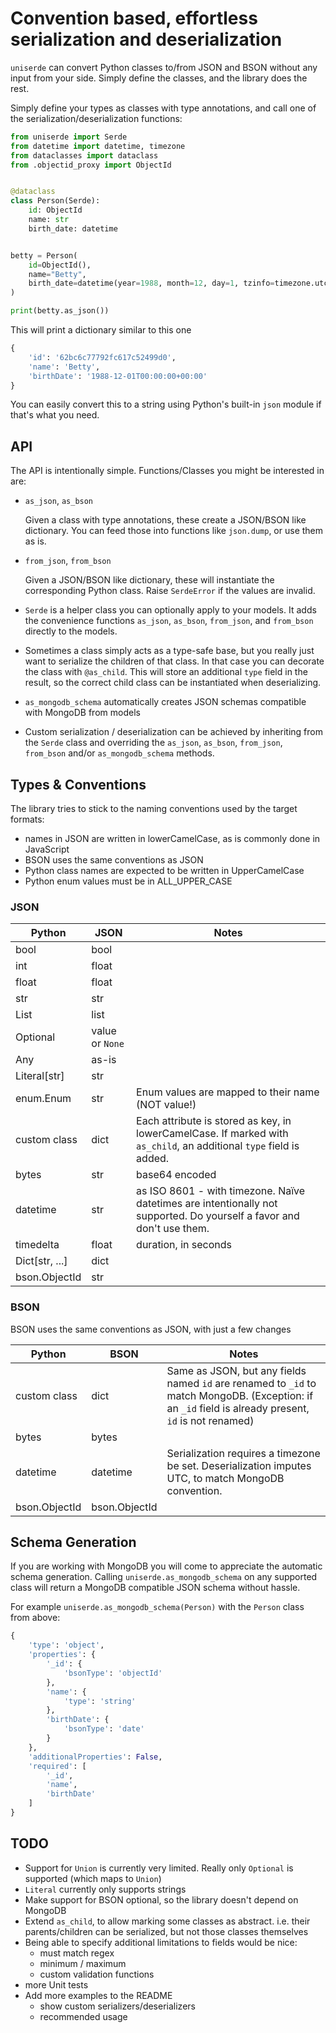 # Convention based, effortless serialization and deserialization

`uniserde` can convert Python classes to/from JSON and BSON without any input
from your side. Simply define the classes, and the library does the rest.

Simply define your types as classes with type annotations, and call one of the
serialization/deserialization functions:

```py
from uniserde import Serde
from datetime import datetime, timezone
from dataclasses import dataclass
from .objectid_proxy import ObjectId


@dataclass
class Person(Serde):
    id: ObjectId
    name: str
    birth_date: datetime


betty = Person(
    id=ObjectId(),
    name="Betty",
    birth_date=datetime(year=1988, month=12, day=1, tzinfo=timezone.utc),
)

print(betty.as_json())
```

This will print a dictionary similar to this one

```py
{
    'id': '62bc6c77792fc617c52499d0',
    'name': 'Betty',
    'birthDate': '1988-12-01T00:00:00+00:00'
}
```

You can easily convert this to a string using Python's built-in `json` module if
that's what you need.

## API

The API is intentionally simple. Functions/Classes you might be interested in
are:

- `as_json`, `as_bson`

  Given a class with type annotations, these create a JSON/BSON like dictionary.
  You can feed those into functions like `json.dump`, or use them as is.

- `from_json`, `from_bson`

  Given a JSON/BSON like dictionary, these will instantiate the corresponding
  Python class. Raise `SerdeError` if the values are invalid.

- `Serde` is a helper class you can optionally apply to your models. It adds the
  convenience functions `as_json`, `as_bson`, `from_json`, and `from_bson`
  directly to the models.

- Sometimes a class simply acts as a type-safe base, but you really just want to
  serialize the children of that class. In that case you can decorate the class
  with `@as_child`. This will store an additional `type` field in the result, so
  the correct child class can be instantiated when deserializing.

- `as_mongodb_schema` automatically creates JSON schemas compatible with MongoDB
  from models

- Custom serialization / deserialization can be achieved by inheriting from the
  `Serde` class and overriding the `as_json`, `as_bson`, `from_json`,
  `from_bson` and/or `as_mongodb_schema` methods.

## Types & Conventions

The library tries to stick to the naming conventions used by the target formats:

- names in JSON are written in lowerCamelCase, as is commonly done in
  JavaScript
- BSON uses the same conventions as JSON
- Python class names are expected to be written in UpperCamelCase
- Python enum values must be in ALL_UPPER_CASE

### JSON

| Python         | JSON            | Notes                                                                                                                 |
| -------------- | --------------- | --------------------------------------------------------------------------------------------------------------------  |
| bool           | bool            |                                                                                                                       |
| int            | float           |                                                                                                                       |
| float          | float           |                                                                                                                       |
| str            | str             |                                                                                                                       |
| List           | list            |                                                                                                                       |
| Optional       | value or `None` |                                                                                                                       |
| Any            | as-is           |                                                                                                                       |
| Literal[str]   | str             |                                                                                                                       |
| enum.Enum      | str             | Enum values are mapped to their name (NOT value!)                                                                     |
| custom class   | dict            | Each attribute is stored as key, in lowerCamelCase. If marked with `as_child`, an additional `type` field is added.   |
| bytes          | str             | base64 encoded                                                                                                        |
| datetime       | str             | as ISO 8601 - with timezone. Naïve datetimes are intentionally not supported. Do yourself a favor and don't use them. |
| timedelta      | float           | duration, in seconds                                                                                                  |
| Dict[str, ...] | dict            |                                                                                                                       |
| bson.ObjectId  | str             |                                                                                                                       |

### BSON

BSON uses the same conventions as JSON, with just a few changes

| Python        | BSON          | Notes                                                                                                                                                 |
| ------------- | ------------- | ----------------------------------------------------------------------------------------------------------------------------------------------------- |
| custom class  | dict          | Same as JSON, but any fields named `id` are renamed to `_id` to match MongoDB. (Exception: if an `_id` field is already present, `id` is not renamed) |
| bytes         | bytes         |                                                                                                                                                       |
| datetime      | datetime      | Serialization requires a timezone be set. Deserialization imputes UTC, to match MongoDB convention.                                                   |
| bson.ObjectId | bson.ObjectId |                                                                                                                                                       |

## Schema Generation

If you are working with MongoDB you will come to appreciate the automatic schema
generation. Calling `uniserde.as_mongodb_schema` on any supported class will return
a MongoDB compatible JSON schema without hassle.

For example `uniserde.as_mongodb_schema(Person)` with the `Person` class from above:

```py
{
    'type': 'object',
    'properties': {
        '_id': {
            'bsonType': 'objectId'
        },
        'name': {
            'type': 'string'
        },
        'birthDate': {
            'bsonType': 'date'
        }
    },
    'additionalProperties': False,
    'required': [
        '_id',
        'name',
        'birthDate'
    ]
}
```

## TODO

- Support for `Union` is currently very limited. Really only `Optional` is
  supported (which maps to `Union`)
- `Literal` currently only supports strings
- Make support for BSON optional, so the library doesn't depend on MongoDB
- Extend `as_child`, to allow marking some classes as abstract. i.e. their
  parents/children can be serialized, but not those classes themselves
- Being able to specify additional limitations to fields would be nice:
  - must match regex
  - minimum / maximum
  - custom validation functions
- more Unit tests
- Add more examples to the README
  - show custom serializers/deserializers
  - recommended usage
